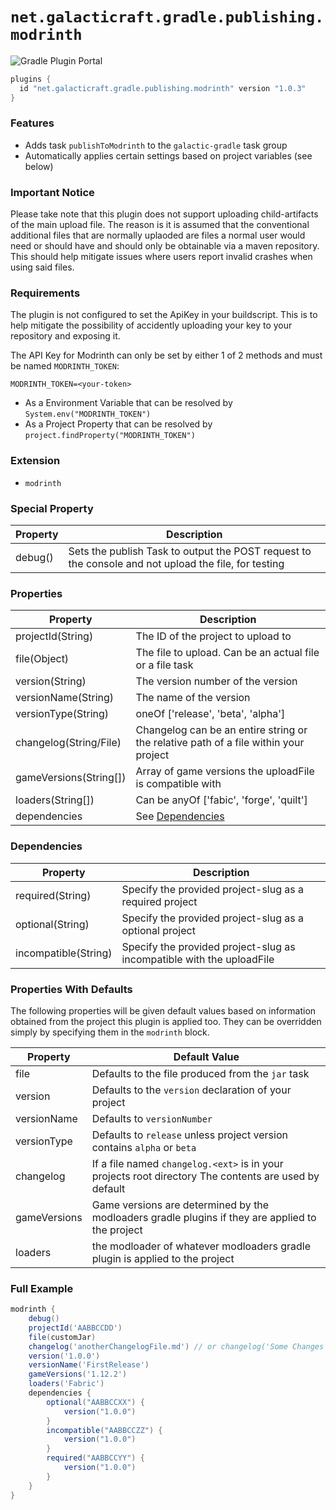 # `net.galacticraft.gradle.publishing.modrinth`

![Gradle Plugin Portal](https://img.shields.io/gradle-plugin-portal/v/net.galacticraft.gradle.publishing.modrinth?style=plastic)

```gradle
plugins {
  id "net.galacticraft.gradle.publishing.modrinth" version "1.0.3"
}
```

### Features

- Adds task `publishToModrinth` to the `galactic-gradle` task group
- Automatically applies certain settings based on project variables (see below)

### Important Notice

Please take note that this plugin does not support uploading child-artifacts of the main upload file. The reason is it is assumed that the conventional additional files that are normally uplaoded are files a normal user would need or should have and should only be obtainable via a maven repository. This should help mitigate issues where users report invalid crashes when using said files.

### Requirements

The plugin is not configured to set the ApiKey in your buildscript. This is to help mitigate the possibility of accidently uploading your key to your repository and exposing it.

The API Key for Modrinth can only be set by either 1 of 2 methods and must be named `MODRINTH_TOKEN`:

`MODRINTH_TOKEN=<your-token>`

- As a Environment Variable that can be resolved by `System.env("MODRINTH_TOKEN")`
- As a Project Property that can be resolved by `project.findProperty("MODRINTH_TOKEN")`

### Extension

- `modrinth`

### Special Property

| Property                    | Description                                                                  							|
|---------------------------- |-----------------------------------------------------------------------------------------------------	|
| debug()                     | Sets the publish Task to output the POST request to the console and not upload the file, for testing 	|

### Properties

| Property                   	| Description                                                                                          	|
|----------------------------	|------------------------------------------------------------------------------------------------------	|
| projectId(String)  	        | The ID of the project to upload to                                                                 	|
| file(Object)  	        	| The file to upload. Can be an actual file or a file task                                              |
| version(String)		  	    | The version number of the version                                                                 	|
| versionName(String)  	    	| The name of the version                                                                 				|
| versionType(String)        	| oneOf ['release', 'beta', 'alpha']                                                                   	|
| changelog(String/File)     	| Changelog can be an entire string or the relative path of a file within your project                 	|
| gameVersions(String[])     	| Array of game versions the uploadFile is compatible with                                             	|
| loaders(String[])     		| Can be anyOf ['fabic', 'forge', 'quilt']                                                             	|
| dependencies 					| See [Dependencies](#dependencies)                                              						|

### Dependencies

| Property                   	| Description                                                                                          	|
|----------------------------	|------------------------------------------------------------------------------------------------------	|
| required(String) 	          	| Specify the provided project-slug as a required project                                              	|
| optional(String) 	          	| Specify the provided project-slug as a optional project                                              	|
| incompatible(String)       	| Specify the provided project-slug as incompatible with the uploadFile                                	|

### Properties With Defaults

The following properties will be given default values based on information obtained from the project this plugin is applied too. They can be overridden simply by specifying them in the `modrinth` block. 

| Property      	| Default Value                                                                                              	|
|---------------	|-----------------------------------------------------------------------------------------------------			|
| file				| Defaults to the file produced from the `jar` task															|
| version		   	| Defaults to the `version` declaration of your project														|
| versionName   	| Defaults to `versionNumber`																				|
| versionType   	| Defaults to `release` unless project version contains `alpha` or `beta`									|
| changelog     	| If a file named `changelog.<ext>` is in your projects root directory The contents are used by default		|
| gameVersions  	| Game versions are determined by the modloaders gradle plugins if they are applied to the project				|
| loaders  			| the modloader of whatever modloaders gradle plugin is applied to the project									|

### Full Example

```gradle
modrinth {
	debug()
	projectId('AABBCCDD')
	file(customJar)
	changelog('anotherChangelogFile.md') // or changelog('Some Changes Made')
	version('1.0.0')
	versionName('FirstRelease')
	gameVersions('1.12.2')
	loaders('Fabric')
	dependencies {
		optional("AABBCCXX") {
			version("1.0.0")
		}
		incompatible("AABBCCZZ") {
			version("1.0.0")
		}
		required("AABBCCYY") {
			version("1.0.0")
		}
	}
}
```